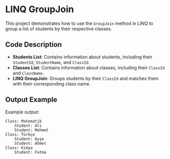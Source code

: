 # LINQ GroupJoin 

This project demonstrates how to use the `GroupJoin` method in LINQ to group a list of students by their respective classes.

## Code Description

- **Students List**: Contains information about students, including their `StudentId`, `StudentName`, and `ClassId`.
- **Classes List**: Contains information about classes, including their `ClassId` and `ClassName`.
- **LINQ GroupJoin**: Groups students by their `ClassId` and matches them with their corresponding class name.

## Output Example
Example output:
```plaintext
Class: Matematik
    Student: Ali
    Student: Mehmet
Class: Türkçe
    Student: Ayşe
    Student: Ahmet
Class: Kimya
    Student: Fatma

